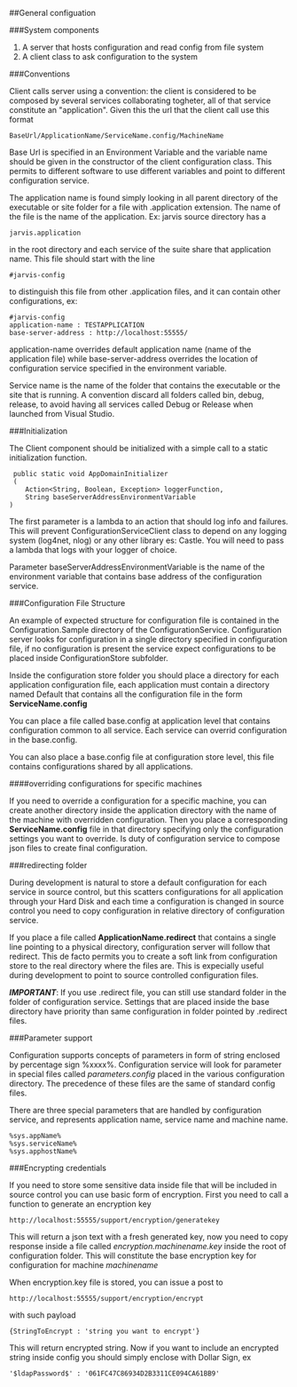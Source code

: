 ##General configuation

###System components

1. A server that hosts configuration and read config from file system
2. A client class to ask configuration to the system

###Conventions

Client calls server using a convention: the client is considered to be composed by several services collaborating togheter, all of that service constitute an "application". Given this the url that the client call use this format

	BaseUrl/ApplicationName/ServiceName.config/MachineName

Base Url is specified in an Environment Variable and the variable name should be given in the constructor of the client configuration class. This permits to different software to use different variables and point to different configuration service.

The application name is found simply looking in all parent directory of the executable or site folder for a file with .application extension. The name of the file is the name of the application. Ex: jarvis source directory has a 

	jarvis.application

in the root directory and each service of the suite share that application name. This file should start with the line
	
	#jarvis-config

to distinguish this file from other .application files, and it can contain other configurations, ex:

	#jarvis-config
	application-name : TESTAPPLICATION
	base-server-address : http://localhost:55555/

application-name overrides default application name (name of the application file) while base-server-address overrides the location of configuration service specified in the environment variable.

Service name is the name of the folder that contains the executable or the site that is running. A convention discard all folders called bin, debug, release, to avoid having all services called Debug or Release when launched from Visual Studio.

###Initialization

The Client component should be initialized with a simple call to a static initialization function.

	 public static void AppDomainInitializer
     (
        Action<String, Boolean, Exception> loggerFunction,
        String baseServerAddressEnvironmentVariable
    )

The first parameter is a lambda to an action that should log info and failures. This will prevent ConfigurationServiceClient class to depend on any logging system (log4net, nlog) or any other library es: Castle. You will need to pass a lambda that logs with your logger of choice.

Parameter baseServerAddressEnvironmentVariable is the name of the environment variable that contains base address of the configuration service.

###Configuration File Structure

An example of expected structure for configuration file is contained in the Configuration.Sample directory of the ConfigurationService. Configuration server looks for configuration in a single directory specified in configuration file, if no configuration is present the service expect configurations to be placed inside ConfigurationStore subfolder.

Inside the configuration store folder you should place a directory for each application configuration file, each application must contain a directory named Default that contains all the configuration file in the form **ServiceName.config**

You can place a file called base.config at application level that contains configuration common to all service. Each service can overrid configuration in the base.config. 

You can also place a base.config file at configuration store level, this file contains configurations shared by all applications.

####overriding configurations for specific machines

If you need to override a configuration for a specific machine, you can create another directory inside the application directory with the name of the machine with overridden configuration. Then you place a corresponding **ServiceName.config** file in that directory specifying only the configuration settings you want to override. Is duty of configuration service to compose json files to create final configuration.

###redirecting folder

During development is natural to store a default configuration for each service in source control, but this scatters configurations for all application through your Hard Disk and each time a configuration is changed in source control you need to copy configuration in relative directory of configuration service.

If you place a file called **ApplicationName.redirect** that contains a single line pointing to a physical directory, configuration server will follow that redirect. This de facto permits you to create a soft link from configuration store to the real directory where the files are. This is expecially useful during development to point to source controlled configuration files.

***IMPORTANT***: If you use .redirect file, you can still use standard folder in the folder of configuration service. Settings that are placed inside the base directory have priority than same configuration in folder pointed by .redirect files. 

###Parameter support

Configuration supports concepts of parameters in form of string enclosed by percentage sign %xxxx%. Configuration service will look for parameter in special files called *parameters.config* placed in the various configuration directory. The precedence of these files are the same of standard config files.

There are three special parameters that are handled by configuration service, and represents application name, service name and machine name.

	%sys.appName%
	%sys.serviceName%
	%sys.apphostName%

###Encrypting credentials

If you need to store some sensitive data inside file that will be included in source control you can use basic form of encryption. First you need to call a function to generate an encryption key

	http://localhost:55555/support/encryption/generatekey

This will return a json text with a fresh generated key, now you need to copy response inside a file called *encryption.machinename.key* inside the root of configuration folder. This will constitute the base encryption key for configuration for machine *machinename*

When encryption.key file is stored, you can issue a post to

	http://localhost:55555/support/encryption/encrypt

with such payload

	{StringToEncrypt : 'string you want to encrypt'}

This will return encrypted string. Now if you want to include an encrypted string inside config you should simply enclose with Dollar Sign, ex

	'$ldapPassword$' : '061FC47C86934D2B3311CE094CA61BB9'